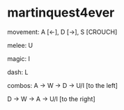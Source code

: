 # martinquest4ever
movement:
A [<-], D [->], S [CROUCH]

melee:
U

magic:
I

dash:
L

combos:
A -> W -> D -> U/I [to the left]

D -> W -> A -> U/I [to the right]
